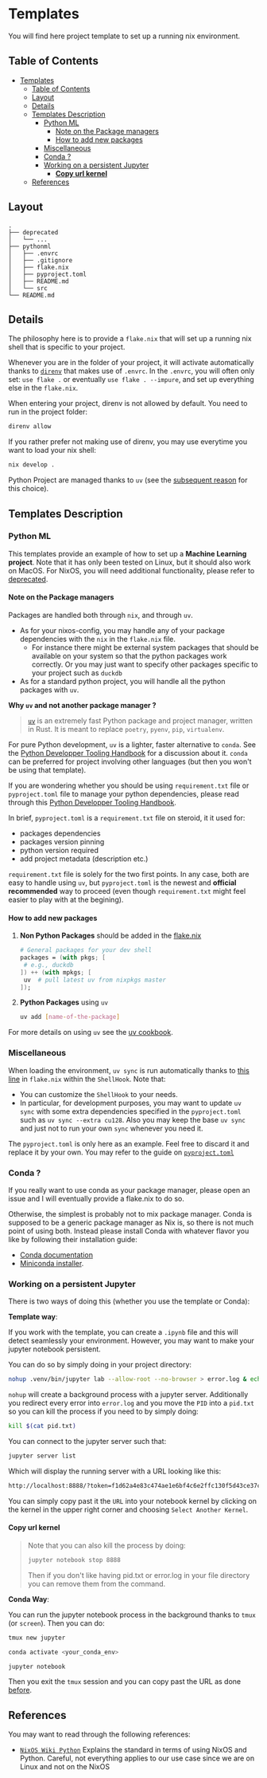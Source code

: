
# Templates

You will find here project template to set up a running nix environment.

## Table of Contents

- [Templates](#templates)
  - [Table of Contents](#table-of-contents)
  - [Layout](#layout)
  - [Details](#details)
  - [Templates Description](#templates-description)
    - [Python ML](#python-ml)
      - [Note on the Package managers](#note-on-the-package-managers)
      - [How to add new packages](#how-to-add-new-packages)
    - [Miscellaneous](#miscellaneous)
    - [Conda ?](#conda-)
    - [Working on a persistent Jupyter](#working-on-a-persistent-jupyter)
      - [**Copy url kernel**](#copy-url-kernel)
  - [References](#references)

## Layout

```text
.
├── deprecated
│   └── ...
├── pythonml
│   ├── .envrc
│   ├── .gitignore
│   ├── flake.nix
│   ├── pyproject.toml
│   ├── README.md
│   └── src
└── README.md
```

## Details

The philosophy here is to provide a `flake.nix` that will set up a running nix shell that is specific to your project.

Whenever you are in the folder of your project, it will activate automatically thanks to [`direnv`](https://direnv.net/) that makes use of `.envrc`. In the `.envrc`, you will often only set: `use flake .` or eventually `use flake . --impure`, and set up everything else in the `flake.nix`.

When entering your project, direnv is not allowed by default. You need to run in the project folder:

```bash
direnv allow
```

If you rather prefer not making use of direnv, you may use everytime you want to load your nix shell:

```bash
nix develop . 
```

Python Project are managed thanks to `uv` (see the [subsequent reason](#note-on-the-package-managers)  for this choice).

## Templates Description

### Python ML

This templates provide an example of how to set up a **Machine Learning project**. Note that it has only been tested on Linux, but it should also work on MacOS. For NixOS, you will need additional functionality, please refer to [deprecated](./deprecated/README.md).

#### Note on the Package managers

Packages are handled both through `nix`, and through `uv`.

- As for your nixos-config, you may handle any of your package dependencies with the `nix` in the `flake.nix` file.
  - For instance there might be external system packages that should be available on your system so that the python packages work correctly. Or you may just want to specify other packages specific to your project such as `duckdb`
- As for a standard python project, you will handle all the python packages with `uv`.

**Why `uv` and not another package manager ?**

> [`uv`](https://docs.astral.sh/uv/) is an extremely fast Python package and project manager, written in Rust. It is meant to replace `poetry`, `pyenv`, `pip`, `virtualenv`.

For pure Python development, `uv` is a lighter, faster alternative to `conda`. See the [Python Developper Tooling Handbook](https://pydevtools.com/handbook/explanation/why-should-i-choose-conda/#when-conda-may-not-be-ideal-1) for a discussion about it. `conda` can be preferred for project involving other languages (but then you won't be using that template).

If you are wondering whether you should be using `requirement.txt` file or `pyproject.toml` file to manage your python dependencies, please read through this [Python Developper Tooling Handbook](https://pydevtools.com/handbook/explanation/pyproject-vs-requirements/).

In brief, `pyproject.toml` is a `requirement.txt` file on steroid, it it used for:

- packages dependencies
- packages version pinning
- python version required
- add project metadata (description etc.)

`requirement.txt` file is solely for the two first points.
In any case, both are easy to handle using `uv`, but `pyproject.toml` is the newest and **official recommended** way to proceed (even though `requirement.txt` might feel easier to play with at the begining).

#### How to add new packages

1. **Non Python Packages** should be added in the [flake.nix](./pythonml/.nix/flake.nix#L34-39)

   ```nix
   # General packages for your dev shell
   packages = (with pkgs; [
    # e.g., duckdb 
   ]) ++ (with mpkgs; [
    uv  # pull latest uv from nixpkgs master
   ]);
   ```

2. **Python Packages** using `uv`

   ```bash
   uv add [name-of-the-package]
   ```
  
  For more details on using `uv` see the [uv cookbook](https://docs.astral.sh/uv/getting-started/features/#python-versions).

### Miscellaneous

When loading the environment, `uv sync` is run automatically thanks to [this line](./pythonml/.nix/flake.nix#L66) in `flake.nix` within the `ShellHook`. Note that:

- You can customize the `ShellHook` to your needs.
- In particular, for development purposes, you may want to update `uv sync` with some extra dependencies specified in the `pyproject.toml` such as `uv sync --extra cu128`. Also you may keep the base `uv sync` and just not to run your own `sync` whenever you need it.

The `pyproject.toml` is only here as an example. Feel free to discard it and replace it by your own. You may refer to the guide on [`pyproject.toml`](https://packaging.python.org/en/latest/guides/writing-pyproject-toml/)

### Conda ?

If you really want to use conda as your package manager, please open an issue and I will eventually provide a flake.nix to do so.

Otherwise, the simplest is probably not to mix package manager. Conda is supposed to be a generic package manager as Nix is, so there is not much point of using both. Instead please install Conda with whatever flavor you like by following their installation guide:

- [Conda documentation](https://docs.conda.io/projects/conda/en/latest/user-guide/install/index.html)
- [Miniconda installer](https://www.anaconda.com/docs/getting-started/miniconda/install#linux).

### Working on a persistent Jupyter

There is two ways of doing this (whether you use the template or Conda):

**Template way**:

If you work with the template, you can create a `.ipynb` file and this will detect seamlessly your environment. However, you may want to make your jupyter notebook persistent.

You can do so by simply doing in your project directory:

```bash
nohup .venv/bin/jupyter lab --allow-root --no-browser > error.log & echo $! > pid.txt
```

`nohup` will create a background process with a jupyter server. Additionally you redirect every error into `error.log` and you move the `PID` into a `pid.txt` so you can kill the process if you need to by simply doing:

```bash
kill $(cat pid.txt)
```

You can connect to the jupyter server such that:

```bash
jupyter server list
```

Which will display the running server with a URL looking like this:

```bash
http://localhost:8888/?token=f1d62a4e83c474ae1e6bf4c6e2ffc130f5d43ce37ce81ac9
```

You can simply copy past it the `URL` into your notebook kernel by clicking on the kernel in the upper right corner and choosing `Select Another Kernel`.

#### **Copy url kernel**

> Note that you can also kill the process by doing:
>
> ```bash
> jupyter notebook stop 8888
> ```
>
> Then if you don't like having pid.txt or error.log in your file directory you can remove them from the command.

**Conda Way**:

You can run the jupyter notebook process in the background thanks to `tmux` (or `screen`). Then you can do:

```bash
tmux new jupyter

conda activate <your_conda_env>

jupyter notebook
```

Then you exit the `tmux` session and you can copy past the URL as done [before](#copy-url-kernel).

## References

You may want to read through the following references:

- [`NixOS Wiki Python`](https://nixos.wiki/wiki/Python)
  Explains the standard in terms of using NixOS and Python. Careful, not everything applies to our use case since we are on Linux and not on the NixOS
